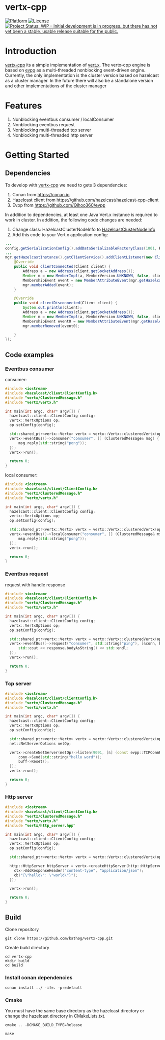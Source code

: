 # vertx-cpp

[![Platform](https://img.shields.io/badge/platform-%20%20%20%20Linux-green.svg?style=flat)](https://github.com/kathog/vertx-cpp)
[![License](https://img.shields.io/badge/license-%20%20BSD%203%20clause-yellow.svg?style=flat)](LICENSE)
[![Project Status: WIP – Initial development is in progress, but there has not yet been a stable, usable release suitable for the public.](https://www.repostatus.org/badges/latest/wip.svg)](https://www.repostatus.org/#wip)

# Introduction

[vertx-cpp](https://github.com/kathog/vertx-cpp) its a simple implementation of [vert.x](https://github.com/eclipse-vertx/vert.x). The vertx-cpp engine is based on [evpp](https://github.com/Qihoo360/evpp) as a multi-threaded nonblocking event-driven engine.
Currently, the only implementation is the cluster version based on hazelcast as a cluster manager. In the future there will also be a standalone version and other implementations of the cluster manager

# Features

1. Nonblocking eventbus consumer / localConsumer
2. Nonblocking eventbus request
3. Nonblocking multi-threaded tcp server
3. Nonblocking multi-threaded http server

# Getting Started
## Dependencies
To develop with [vertx-cpp](https://github.com/kathog/vertx-cpp) we need to gets 3 dependencies:
1. Conan from https://conan.io
2. Hazelcast client from https://github.com/hazelcast/hazelcast-cpp-client
3. Evpp from https://github.com/Qihoo360/evpp

In addition to dependencies, at least one Java Vert.x instance is required to work in cluster. In addition, the following code changes are needed:
1. Change class: HazelcastClusterNodeInfo to [HazelcastClusterNodeInfo](https://github.com/kathog/vertx-cpp/blob/master/java/HazelcastClusterNodeInfo.java)
2. Add this code to your Vert.x application config:
```java
...
config.getSerializationConfig().addDataSerializableFactoryClass(1001, HazelcastClusterNodeInfo.class);
...
mgr.getHazelcastInstance().getClientService().addClientListener(new ClientListener() {
    @Override
    public void clientConnected(Client client) {
        Address a = new Address(client.getSocketAddress());
        Member m = new MemberImpl(a, MemberVersion.UNKNOWN, false, client.getUuid());
        MembershipEvent event = new MemberAttributeEvent(mgr.getHazelcastInstance().getCluster(), m, MemberAttributeOperationType.PUT, client.getUuid(), null);
        mgr.memberAdded(event);
    }

    @Override
    public void clientDisconnected(Client client) {
        System.out.println(client);
        Address a = new Address(client.getSocketAddress());
        Member m = new MemberImpl(a, MemberVersion.UNKNOWN, false, client.getUuid());
        MembershipEvent event0 = new MemberAttributeEvent(mgr.getHazelcastInstance().getCluster(), m, MemberAttributeOperationType.REMOVE, client.getUuid(), null);
        mgr.memberRemoved(event0);

    }
});
```



## Code examples

### Eventbus consumer
consumer:

```cpp
#include <iostream>
#include <hazelcast/client/ClientConfig.h>
#include "vertx/ClusteredMessage.h"
#include "vertx/vertx.h"

int main(int argc, char* argv[]) {
  hazelcast::client::ClientConfig config;
  vertx::VertxOptions op;
  op.setConfig(config);

  std::shared_ptr<vertx::Vertx> vertx = vertx::Vertx::clusteredVertx(op);
  vertx->eventBus()->consumer("consumer", [] (ClusteredMessage& msg) {
      msg.reply(std::string("pong"));
  });
  vertx->run();

  return 0;
}
```

local consumer:

```cpp
#include <iostream>
#include <hazelcast/client/ClientConfig.h>
#include "vertx/ClusteredMessage.h"
#include "vertx/vertx.h"

int main(int argc, char* argv[]) {
  hazelcast::client::ClientConfig config;
  vertx::VertxOptions op;
  op.setConfig(config);

  std::shared_ptr<vertx::Vertx> vertx = vertx::Vertx::clusteredVertx(op);
  vertx->eventBus()->localConsumer("consumer", [] (ClusteredMessage& msg) {
      msg.reply(std::string("pong"));
  });
  vertx->run();

  return 0;
}
```

### Eventbus request
request with handle response

```cpp
#include <iostream>
#include <hazelcast/client/ClientConfig.h>
#include "vertx/ClusteredMessage.h"
#include "vertx/vertx.h"

int main(int argc, char* argv[]) {
  hazelcast::client::ClientConfig config;
  vertx::VertxOptions op;
  op.setConfig(config);

  std::shared_ptr<vertx::Vertx> vertx = vertx::Vertx::clusteredVertx(op);
  vertx->eventBus()->request("consumer", std::string("ping"), [&conn, buff] (ClusteredMessage& response) {
      std::cout << response.bodyAsString() << std::endl;
  });
  vertx->run();

  return 0;
}
```

### Tcp server

```cpp
#include <iostream>
#include <hazelcast/client/ClientConfig.h>
#include "vertx/ClusteredMessage.h"
#include "vertx/vertx.h"

int main(int argc, char* argv[]) {
  hazelcast::client::ClientConfig config;
  vertx::VertxOptions op;
  op.setConfig(config);

  std::shared_ptr<vertx::Vertx> vertx = vertx::Vertx::clusteredVertx(op);
  net::NetServerOptions netOp;

  vertx->createNetServer(netOp)->listen(9091, [&] (const evpp::TCPConnPtr& conn, evpp::Buffer* buff)  {
      conn->Send(std::string("hello word"));
      buff->Reset();
  });
  vertx->run();

  return 0;
}
```

### Http server
```cpp
#include <iostream>
#include <hazelcast/client/ClientConfig.h>
#include "vertx/ClusteredMessage.h"
#include "vertx/vertx.h"
#include "vertx/http_server.hpp"

int main(int argc, char* argv[]) {
  hazelcast::client::ClientConfig config;
  vertx::VertxOptions op;
  op.setConfig(config);

  std::shared_ptr<vertx::Vertx> vertx = vertx::Vertx::clusteredVertx(op);

  http::HttpServer httpServer = vertx->createHttpServer(http::HttpServerOptions{}.setPoolSize(1))->addRoute("/", [&](evpp::EventLoop* loop, const evpp::http::ContextPtr& ctx, const evpp::http::HTTPSendResponseCallback& cb) {
    ctx->AddResponseHeader("content-type", "application/json");
    cb("{\"hello\": \"world\"}");
  });

  vertx->run();

  return 0;
}
```

## Build
Clone repository
```
git clone https://github.com/kathog/vertx-cpp.git
```
Create build directory
```
cd vertx-cpp
mkdir build
cd build
```
### Install conan dependencies
```
conan install ../ -if=. -pr=default
```
### Cmake
You must have the same base directory as the hazelcast directory or change the hazelcast directory in CMakeLists.txt.

```
cmake .. -DCMAKE_BUILD_TYPE=Release
```
```
make
```
